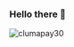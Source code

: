 ### Hello there 🤹‍

![clumapay30](https://user-images.githubusercontent.com/82793186/116676266-aef2b280-a99e-11eb-8631-2d6e6918ed81.jpg)


<!--
**clumapay30/clumapay30** is a ✨ _special_ ✨ repository because its `README.md` (this file) appears on your GitHub profile.

Here are some ideas to get you started:

- 🔭 I’m currently working on ...
- 🌱 I’m currently learning ...
- 👯 I’m looking to collaborate on ...
- 🤔 I’m looking for help with ...
- 💬 Ask me about ...
- 📫 How to reach me: ...
- 😄 Pronouns: ...
- ⚡ Fun fact: ...
-->
